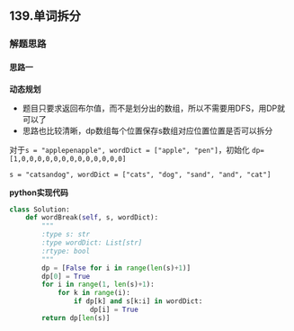 ## 139.单词拆分
### 解题思路
#### 思路一
**动态规划**
- 题目只要求返回布尔值，而不是划分出的数组，所以不需要用DFS，用DP就可以了
- 思路也比较清晰，dp数组每个位置保存s数组对应位置位置是否可以拆分

对于`s = "applepenapple", wordDict = ["apple", "pen"]`，初始化 `dp=[1,0,0,0,0,0,0,0,0,0,0,0,0,0]`



`s = "catsandog", wordDict = ["cats", "dog", "sand", "and", "cat"]` 

**python实现代码**
```python
class Solution:
    def wordBreak(self, s, wordDict):
        """
        :type s: str
        :type wordDict: List[str]
        :rtype: bool
        """
        dp = [False for i in range(len(s)+1)]
        dp[0] = True
        for i in range(1, len(s)+1):
            for k in range(i):
                if dp[k] and s[k:i] in wordDict:
                    dp[i] = True
        return dp[len(s)]

```

